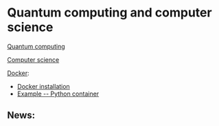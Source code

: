 # Quantum computing and computer science

[Quantum computing](./quantum_computing.md)

[Computer science](./computer_science.md)

[Docker](./Docker/Docker1.md):
 -  [Docker installation](./Docker/Docker1.md#installation)
 -  [Example -- Python container](./Docker2.md)


## News:
